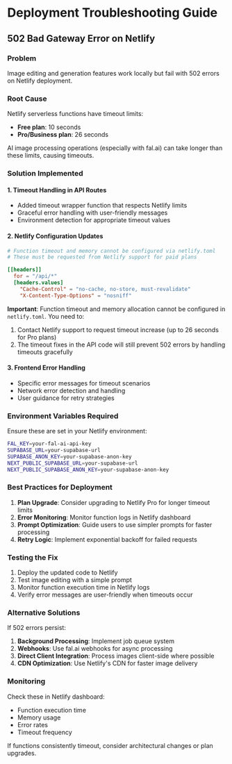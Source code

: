 # Deployment Troubleshooting Guide

## 502 Bad Gateway Error on Netlify

### Problem
Image editing and generation features work locally but fail with 502 errors on Netlify deployment.

### Root Cause
Netlify serverless functions have timeout limits:
- **Free plan**: 10 seconds
- **Pro/Business plan**: 26 seconds

AI image processing operations (especially with fal.ai) can take longer than these limits, causing timeouts.

### Solution Implemented

#### 1. Timeout Handling in API Routes
- Added timeout wrapper function that respects Netlify limits
- Graceful error handling with user-friendly messages
- Environment detection for appropriate timeout values

#### 2. Netlify Configuration Updates
```toml
# Function timeout and memory cannot be configured via netlify.toml
# These must be requested from Netlify support for paid plans

[[headers]]
  for = "/api/*"
  [headers.values]
    "Cache-Control" = "no-cache, no-store, must-revalidate"
    "X-Content-Type-Options" = "nosniff"
```

**Important**: Function timeout and memory allocation cannot be configured in `netlify.toml`. You need to:
1. Contact Netlify support to request timeout increase (up to 26 seconds for Pro plans)
2. The timeout fixes in the API code will still prevent 502 errors by handling timeouts gracefully

#### 3. Frontend Error Handling
- Specific error messages for timeout scenarios
- Network error detection and handling
- User guidance for retry strategies

### Environment Variables Required

Ensure these are set in your Netlify environment:

```bash
FAL_KEY=your-fal-ai-api-key
SUPABASE_URL=your-supabase-url
SUPABASE_ANON_KEY=your-supabase-anon-key
NEXT_PUBLIC_SUPABASE_URL=your-supabase-url
NEXT_PUBLIC_SUPABASE_ANON_KEY=your-supabase-anon-key
```

### Best Practices for Deployment

1. **Plan Upgrade**: Consider upgrading to Netlify Pro for longer timeout limits
2. **Error Monitoring**: Monitor function logs in Netlify dashboard
3. **Prompt Optimization**: Guide users to use simpler prompts for faster processing
4. **Retry Logic**: Implement exponential backoff for failed requests

### Testing the Fix

1. Deploy the updated code to Netlify
2. Test image editing with a simple prompt
3. Monitor function execution time in Netlify logs
4. Verify error messages are user-friendly when timeouts occur

### Alternative Solutions

If 502 errors persist:

1. **Background Processing**: Implement job queue system
2. **Webhooks**: Use fal.ai webhooks for async processing
3. **Direct Client Integration**: Process images client-side where possible
4. **CDN Optimization**: Use Netlify's CDN for faster image delivery

### Monitoring

Check these in Netlify dashboard:
- Function execution time
- Memory usage
- Error rates
- Timeout frequency

If functions consistently timeout, consider architectural changes or plan upgrades. 